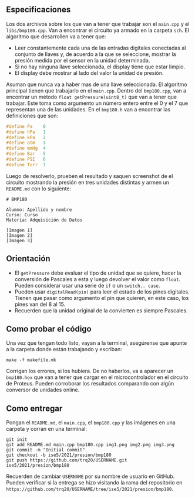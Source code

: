 ## Especificaciones

Los dos archivos sobre los que van a tener que trabajar son el `main.cpp` y el `libs/bmp180.cpp`. Van a encontrar el circuito ya armado en la carpeta `sch`. El algoritmo que desarrollen va a tener que:

- Leer constantemente cada una de las entradas digitales conectadas al conjunto de llaves y, de acuerdo a la que se seleccione, mostrar la presión medida por el sensor en la unidad determinada.
- Si no hay ninguna llave seleccionada, el display tiene que estar limpio.
- El display debe mostrar al lado del valor la unidad de presión.

Asuman que nunca va a haber mas de una llave seleccionada. El algoritmo principal tienen que trabajarlo en el `main.cpp`. Dentro del `bmp180.cpp`, van a encontrar un método `float getPressure(uint8_t)` que van a tener que trabajar. Este toma como argumento un número entero entre el 0 y el 7 que representan una de las unidades. En el `bmp180.h` van a encontrar las definiciones que son:

```c
#define Pa    0
#define hPa   1
#define kPa   2
#define atm   3
#define mmHg  4
#define Bar   5
#define PSI   6
#define Torr  7
```

Luego de resolverlo, prueben el resultado y saquen screenshot de el circuito mostrando la presión en tres unidades distintas y armen un `README.md` con lo siguiente:

```
# BMP180

Alumno: Apellido y nombre
Curso: Curso
Materia: Adquisición de Datos

[Imagen 1]
[Imagen 2]
[Imagen 3]
```

## Orientación

- El `getPressure` debe evaluar el tipo de unidad que se quiere, hacer la conversión de Pascales a esta y luego devolver el valor como `float`. Pueden considerar usar una serie de `if` o un `switch.. case`.
- Pueden usar `digitalRead(pin)` para leer el estado de los pines digitales. Tienen que pasar como argumento el pin que quieren, en este caso, los pines van del 8 al 15.
- Recuerden que la unidad original de la convierten es siempre Pascales.

## Como probar el código

Una vez que tengan todo listo, vayan a la terminal, asegúrense que apunte a la carpeta donde están trabajando y escriban:

```
make -f makefile.mk
```

Corrigan los errores, si los hubiera. De no haberlos, va a aparecer un `bmp180.hex` que van a tener que cargar en el microcontrolador en el circuito de Proteus. Pueden corroborar los resultados comparando con algún conversor de unidades online.

## Como entregar

Pongan el `README.md`, el `main.cpp`, el `bmp180.cpp` y las imágenes en una carpeta y corran en una terminal:

```
git init
git add README.md main.cpp bmp180.cpp img1.png img2.pmg img3.png
git commit -m "Initial commit"
git checkout -b ise5/2021/presion/bmp180
git push https://github.com/trq20/USERNAME.git ise5/2021/presion/bmp180
```

Recuerden de cambiar `USERNAME` por su nombre de usuario en GitHub. Pueden verificar si la entrega se hizo visitando la rama del repositorio en `https://github.com/trq20/USERNAME/tree/ise5/2021/presion/bmp180`.
